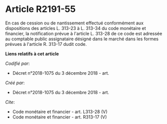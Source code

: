 # Article R2191-55

En cas de cession ou de nantissement effectué conformément aux dispositions des articles L. 313-23 à L. 313-34 du code
monétaire et financier, la notification prévue à l'article L. 313-28 de ce code est adressée au comptable public assignataire
désigné dans le marché dans les formes prévues à l'article R. 313-17 dudit code.

**Liens relatifs à cet article**

_Codifié par_:

  - Décret n°2018-1075 du 3 décembre 2018 - art.

_Créé par_:

  - Décret n°2018-1075 du 3 décembre 2018 - art.

_Cite_:

  - Code monétaire et financier - art. L313-28 (V)
  - Code monétaire et financier - art. R313-17 (V)
